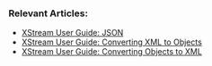 ### Relevant Articles:
- [XStream User Guide: JSON](http://www.nklkarthi.com/xstream-json-processing)
- [XStream User Guide: Converting XML to Objects](http://www.nklkarthi.com/xstream-deserialize-xml-to-object)
- [XStream User Guide: Converting Objects to XML](http://www.nklkarthi.com/xstream-serialize-object-to-xml)
